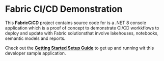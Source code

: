 # Fabric CI/CD Demonstration
This **FabricCiCD** project contains source code for is a .NET 8 console application which is a proof of concept to demonstrate CI/CD workkflows to deploy and update with Fabric solutionsthat involve lakehouses, notebooks, semantic models and reports.

Check out the **[Getting Started Setup Guide](https://github.com/FabricDevCamp/FabricCICD/blob/main/docs/GettingStarted.md)** to get up and running wit this developer sample application.